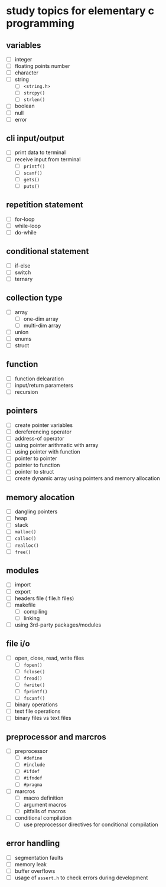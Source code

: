 # study topics for elementary c programming

## variables
- [ ] integer
- [ ] floating points number
- [ ] character
- [ ] string
    - [ ] `<string.h>`
    - [ ] `strcpy()`
    - [ ] `strlen()`
- [ ] boolean
- [ ] null
- [ ] error

##  cli input/output
- [ ] print data to terminal
- [ ] receive input from terminal
    - [ ] `printf()`
    - [ ] `scanf()`
    - [ ] `gets()`
    - [ ] `puts()`

## repetition statement
- [ ] for-loop
- [ ] while-loop
- [ ] do-while

## conditional statement
- [ ] if-else
- [ ] switch
- [ ] ternary

## collection type
- [ ] array
    - [ ] one-dim array
    - [ ] multi-dim array
- [ ] union
- [ ] enums
- [ ] struct

## function
- [ ] function delcaration
- [ ] input/return parameters
- [ ] recursion

## pointers
- [ ] create pointer variables
- [ ] dereferencing operator
- [ ] address-of operator
- [ ] using pointer arithmatic with array
- [ ] using pointer with function
- [ ] pointer to pointer
- [ ] pointer to function
- [ ] pointer to struct
- [ ] create dynamic array using pointers and memory allocation

## memory alocation
- [ ] dangling pointers
- [ ] heap
- [ ] stack
- [ ] `malloc()`
- [ ] `calloc()`
- [ ] `realloc()`
- [ ] `free()`

## modules
- [ ] import
- [ ] export
- [ ] headers file ( file.h files)
- [ ] makefile
    - [ ] compiling
    - [ ] linking
- [ ] using 3rd-party packages/modules
 
## file i/o
- [ ] open, close, read, write files
    - [ ] `fopen()`
    - [ ] `fclose()`
    - [ ] `fread()`
    - [ ] `fwrite()`
    - [ ] `fprintf()`
    - [ ] `fscanf()`
- [ ] binary operations
- [ ] text file operations
- [ ] binary files vs text files

## preprocessor and marcros
- [ ] preprocessor
    - [ ] `#define`
    - [ ] `#include`
    - [ ] `#ifdef`
    - [ ] `#ifndef`
    - [ ] `#pragma`
- [ ] marcros
    - [ ] macro definition
    - [ ] argument macros
    - [ ] pitfalls of macros
- [ ] conditional compilation
    - [ ] use preprocessor directives for conditional compilation

## error handling
- [ ] segmentation faults
- [ ] memory leak
- [ ] buffer overflows
- [ ] usage of `assert.h` to check errors during development

